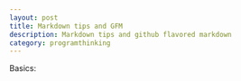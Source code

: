 ```yaml
---
layout: post
title: Markdown tips and GFM
description: Markdown tips and github flavored markdown
category: programthinking
---
```


Basics:



